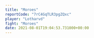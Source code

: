 ```yaml
---
title: "Moroes"
reportCode: "7rC4GqTLR3pgZQxc"
player: "Lotharvd"
fight: "Moroes"
date: 2021-08-01T19:04:53.731000+00:00
---
```

